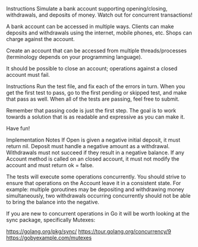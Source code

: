 Instructions
Simulate a bank account supporting opening/closing, withdrawals, and deposits of money. Watch out for concurrent transactions!

A bank account can be accessed in multiple ways. Clients can make deposits and withdrawals using the internet, mobile phones, etc. Shops can charge against the account.

Create an account that can be accessed from multiple threads/processes (terminology depends on your programming language).

It should be possible to close an account; operations against a closed account must fail.

Instructions
Run the test file, and fix each of the errors in turn. When you get the first test to pass, go to the first pending or skipped test, and make that pass as well. When all of the tests are passing, feel free to submit.

Remember that passing code is just the first step. The goal is to work towards a solution that is as readable and expressive as you can make it.

Have fun!

Implementation Notes
If Open is given a negative initial deposit, it must return nil. Deposit must handle a negative amount as a withdrawal. Withdrawals must not succeed if they result in a negative balance. If any Account method is called on an closed account, it must not modify the account and must return ok = false.

The tests will execute some operations concurrently. You should strive to ensure that operations on the Account leave it in a consistent state. For example: multiple goroutines may be depositing and withdrawing money simultaneously, two withdrawals occurring concurrently should not be able to bring the balance into the negative.

If you are new to concurrent operations in Go it will be worth looking at the sync package, specifically Mutexes:

https://golang.org/pkg/sync/ https://tour.golang.org/concurrency/9 https://gobyexample.com/mutexes
